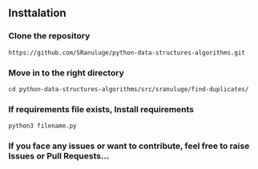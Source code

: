 ## Insttalation

### Clone the repository

```
https://github.com/SRanuluge/python-data-structures-algorithms.git
```

### Move in to the right directory

```
cd python-data-structures-algorithms/src/sranuluge/find-duplicates/
```

### If requirements file exists, Install requirements

```
python3 filename.py
```

### If you face any issues or want to contribute, feel free to raise Issues or Pull Requests...
